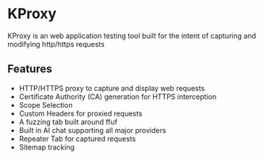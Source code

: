 # KProxy

KProxy is an web application testing tool built for the intent of capturing and modifying http/https requests

## Features

- HTTP/HTTPS proxy to capture and display web requests
- Certificate Authority (CA) generation for HTTPS interception
- Scope Selection
- Custom Headers for proxied requests
- A fuzzing tab built around ffuf
- Built in AI chat supporting all major providers
- Repeater Tab for captured requests
- Sitemap tracking
